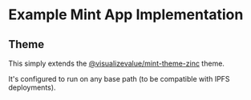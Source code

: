 # Example Mint App Implementation

## Theme

This simply extends the [@visualizevalue/mint-theme-zinc](./../themes/zinc/) theme.

It's configured to run on any base path (to be compatible with IPFS deployments).

